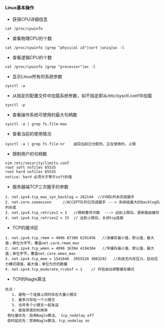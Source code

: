 #### Linux基本操作

* 获得CPU详细信息

`
cat /proc/cpuinfo
`

* 查看物理CPU的个数

`
cat /proc/cpuinfo |grep "physical id"|sort |uniq|wc -l
`

* 查看逻辑CPU的个数

`
cat /proc/cpuinfo |grep "processor"|wc -l 
`

* 显示Linux所有的系统参数

`
sysctl -a
`

* 从指定的配置文件中加载系统参数，如不指定即从/etc/sysctl.conf中加载

`
sysctl -p
`
* 查看操作系统可使用的最大句柄数

`
sysctl -a | grep fs.file-max
`
* 查看当前的使用情况

`
sysctl -a | grep fs.file-nr    返回当前已分配的，正在使用的，上限
`
* 限制用户的句柄数

```
vim /etc/security/limits.conf
root soft nofiles 65535
root hard nofiles 65535   
notice: hard 必须大于等于soft的值
```
* 服务器端TCP三次握手的参数

```
1. net.ipv4.tcp_max_syn_backlog = 262144  //SYN队列未完成握手
2. net.core.somaxconn     //ACCEPT队列已完成握手 ---> 系统级最大的backlog队列长度
3. net.ipv4.tcp_retries1 = 3   //限制重传次数  ---> 达到上限后，更新路由缓存
4. net.ipv4.tcp_retries2 = 15  // 达到上限后，关闭tcp连接
```
* TCP的缓冲区
```
1. net.ipv4.tcp_rmem = 4096 87380 6291456   //读缓存最小值，默认值，最大值；单位为字节，覆盖net.core.rmem_max
2. net.ipv4.tcp_wmen = 4096 16384 4194304   //写缓存最小值，默认值，最大值；单位字节，覆盖net.core.wmen_max
3. net.ipv4.tcp_mem = 1541646  2055528 3083292   //系统无内存压力，启动压力模式阈值，最大值；单位为页的数量
4. net.ipv4.tcp_moderate_rcvbuf = 1    // 开启自动调整缓存模式
```
* TCP的Nagle算法
```
优点：
   1. 避免一个连接上同时存在大量小报文
   2. 最多只存在一个小报文
   3. 合并多个小报文一起发送
   4. 提高带宽的利用率
 吞吐量优先：启用Nagle算法， tcp_nodelay off
 低时延优先：禁用Nagle算法，tcp_nodelay on
```
